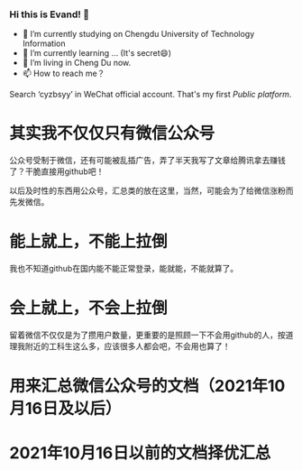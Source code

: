 ### Hi this is Evand! 👋

- 🔭 I’m currently studying on Chengdu University of Technology Information
- 🌱 I’m currently learning ... (It's secret😄)
- 👯 I’m living in Cheng Du now.
- 📫 How to reach me？

Search ‘cyzbsyy’ in WeChat official account. That's my first *Public platform*.

# 其实我不仅仅只有微信公众号
公众号受制于微信，还有可能被乱插广告，弄了半天我写了文章给腾讯拿去赚钱了？干脆直接用github吧！

以后及时性的东西用公众号，汇总类的放在这里，当然，可能会为了给微信涨粉而先发微信。

# 能上就上，不能上拉倒
我也不知道github在国内能不能正常登录，能就能，不能就算了。

# 会上就上，不会上拉倒
留着微信不仅仅是为了攒用户数量，更重要的是照顾一下不会用github的人，按道理我附近的工科生这么多，应该很多人都会吧，不会用也算了！

# 用来汇总微信公众号的文档（2021年10月16日及以后）




# 2021年10月16日以前的文档择优汇总




<!--
**evandworld/evandworld** is a ✨ _special_ ✨ repository because its `README.md` (this file) appears on your GitHub profile.

Here are some ideas to get you started:

- 🔭 I’m currently working on ...
- 🌱 I’m currently learning ...
- 👯 I’m looking to collaborate on ...
- 🤔 I’m looking for help with ...
- 💬 Ask me about ...
- 📫 How to reach me: ...
- 😄 Pronouns: ...
- ⚡ Fun fact: ...
-->
